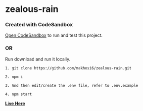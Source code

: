 # zealous-rain

### Created with CodeSandbox

[Open CodeSandbox](https://codesandbox.io/s/github/makhosi6/zealous-rain) to run and test this project.

### OR

Run download and run it locally. 

```
1. git clone https://github.com/makhosi6/zealous-rain.git

2. npm i

3. And then edit/create the .env file, refer to .env.example

4. npm start
```

**[Live Here]()**